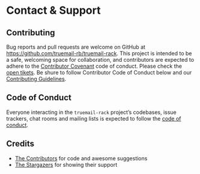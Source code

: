 # Contact & Support

## Contributing

Bug reports and pull requests are welcome on GitHub at https://github.com/truemail-rb/truemail-rack. This project is intended to be a safe, welcoming space for collaboration, and contributors are expected to adhere to the [Contributor Covenant](http://contributor-covenant.org) code of conduct. Please check the [open tikets](https://github.com/truemail-rb/truemail-rack/issues). Be shure to follow Contributor Code of Conduct below and our [Contributing Guidelines](https://github.com/truemail-rb/truemail-rack/blob/master/CONTRIBUTING.md).

## Code of Conduct

Everyone interacting in the `truemail-rack` project’s codebases, issue trackers, chat rooms and mailing lists is expected to follow the [code of conduct](https://github.com/truemail-rb/truemail-rack/blob/master/CONTRIBUTING.md).

## Credits

- [The Contributors](https://github.com/truemail-rb/truemail-rack/graphs/contributors) for code and awesome suggestions
- [The Stargazers](https://github.com/truemail-rb/truemail-rack/stargazers) for showing their support
